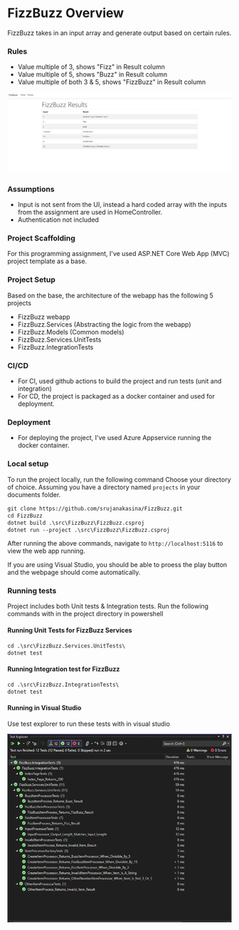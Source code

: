 # FizzBuzz Overview
FizzBuzz takes in an input array and generate output based on certain rules.

### Rules
* Value multiple of 3, shows "Fizz" in Result column
* Value multiple of 5, shows "Buzz" in Result column
* Value multiple of both 3 & 5, shows "FizzBuzz" in Result column

![FizzBuzz Home](documentation/images/fizzbuzz_home.png)

### Assumptions
* Input is not sent from the UI, instead a hard coded array with the inputs from the assignment are used in HomeController.
* Authentication not included

### Project Scaffolding
For this programming assignment, I've used ASP.NET Core Web App (MVC) project template as a base.

### Project Setup
Based on the base, the architecture of the webapp has the following 5 projects
* FizzBuzz webapp
* FizzBuzz.Services (Abstracting the logic from the webapp)
* FizzBuzz.Models (Common models)
* FizzBuzz.Services.UnitTests
* FizzBuzz.IntegrationTests

### CI/CD
* For CI, used github actions to build the project and run tests (unit and integration)
* For CD, the project is packaged as a docker container and used for deployment.

### Deployment
* For deploying the project, I've used Azure Appservice running the docker container.

### Local setup
To run the project locally, run the following command
Choose your directory of choice. Assuming you have a directory named `projects` in your documents folder. 

```
git clone https://github.com/srujanakasina/FizzBuzz.git
cd FizzBuzz
dotnet build .\src\FizzBuzz\FizzBuzz.csproj
dotnet run --project .\src\FizzBuzz\FizzBuzz.csproj
```

After running the above commands, navigate to `http://localhost:5116` to view the web app running.

If you are using Visual Studio, you should be able to proess the play button and the webpage should come automatically.

### Running tests
Project includes both Unit tests & Integration tests. Run the following commands with in the project directory in powershell

#### Running Unit Tests for FizzBuzz Services
```
cd .\src\FizzBuzz.Services.UnitTests\
dotnet test
```

#### Running Integration test for FizzBuzz
```
cd .\src\FizzBuzz.IntegrationTests\
dotnet test
```

#### Running in Visual Studio
Use test explorer to run these tests with in visual studio

![Tests](documentation/images/testexplorer.png)
